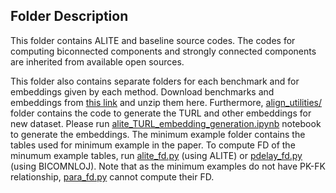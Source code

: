 ## Folder Description

This folder contains ALITE and baseline source codes. The codes for computing biconnected components and strongly connected components are inherited from available open sources. 

This folder also contains separate folders for each benchmark and for embeddings given by each method. Download benchmarks and embeddings from [this link](https://drive.google.com/drive/folders/1yUgL8TjQievzp8zvmHLpa_ClNzc5mTmD?usp=sharing) and unzip them here.
Furthermore, [align_utilities/](align_utilities/) folder contains the code to generate the TURL and other embeddings for new dataset. Please run [alite_TURL_embedding_generation.ipynb](align_utilities/alite_TURL_embedding_generation.ipynb) notebook to generate the embeddings.
The minimum example folder contains the tables used for minimum example in the paper. To compute FD of the minumum example tables, run [alite_fd.py](alite_fd.py) (using ALITE) or [pdelay_fd.py](pdelay_fd.py) (using BICOMNLOJ). Note that as the minimum examples do not have PK-FK relationship, [para_fd.py](para_fd.py) cannot compute their FD.
